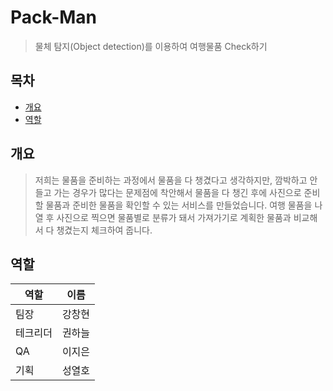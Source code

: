 # Pack-Man

> 물체 탐지(Object detection)를 이용하여 여행물품 Check하기

## 목차

- [개요](#개요)
- [역할](#역할)

## 개요

> 저희는 물품을 준비하는 과정에서 물품을 다 챙겼다고 생각하지만, 깜박하고 안 들고 가는 경우가 많다는 문제점에 착안해서 물품을 다 챙긴 후에 사진으로 준비할 물품과 준비한 물품을 확인할 수 있는 서비스를 만들었습니다. 여행 물품을 나열 후 사진으로 찍으면 물품별로 분류가 돼서 가져가기로 계획한 물품과 비교해서 다 챙겼는지 체크하여 줍니다.

## 역할

| 역할     | 이름   |
| -------- | ------ |
| 팀장     | 강창현 |
| 테크리더 | 권하늘 |
|QA|이지은|
|기획|성열호|
